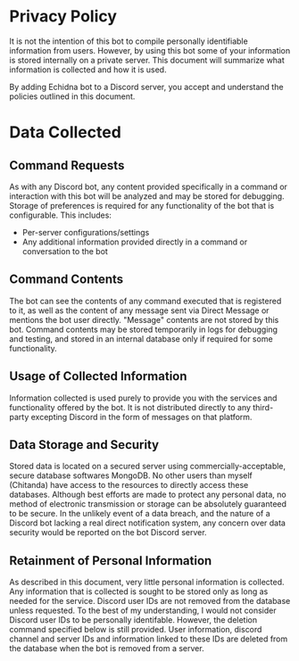 # Privacy Policy

It is not the intention of this bot to compile personally identifiable information from users. However, by using this bot some of your information is stored internally on a private server. This document will summarize what information is collected and how it is used.

By adding Echidna bot to a Discord server, you accept and understand the policies outlined in this document.

# Data Collected

## Command Requests

As with any Discord bot, any content provided specifically in a command or interaction with this bot will be analyzed and may be stored for debugging. Storage of preferences is required for any functionality of the bot that is configurable. This includes:

- Per-server configurations/settings
- Any additional information provided directly in a command or conversation to the bot

## Command Contents

The bot can see the contents of any command executed that is registered to it, as well as the content of any message sent via Direct Message or mentions the bot user directly. "Message" contents are not stored by this bot. Command contents may be stored temporarily in logs for debugging and testing, and stored in an internal database only if required for some functionality.

## Usage of Collected Information

Information collected is used purely to provide you with the services and functionality offered by the bot. It is not distributed directly to any third-party excepting Discord in the form of messages on that platform.

## Data Storage and Security

Stored data is located on a secured server using commercially-acceptable, secure database softwares MongoDB. No other users than myself (Chitanda) have access to the resources to directly access these databases. Although best efforts are made to protect any personal data, no method of electronic transmission or storage can be absolutely guaranteed to be secure. In the unlikely event of a data breach, and the nature of a Discord bot lacking a real direct notification system, any concern over data security would be reported on the bot Discord server.

## Retainment of Personal Information

As described in this document, very little personal information is collected. Any information that is collected is sought to be stored only as long as needed for the service.
Discord user IDs are not removed from the database unless requested. To the best of my understanding, I would not consider Discord user IDs to be personally identifable. However, the deletion command specified below is still provided.
User information, discord channel and server IDs and information linked to these IDs are deleted from the database when the bot is removed from a server. 
